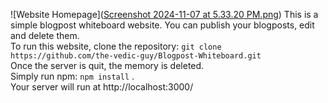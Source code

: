 ![Website Homepage]([Screenshot 2024-11-07 at 5.33.20 PM.png](https://raw.githubusercontent.com/the-vedic-guy/Blogpost-Whiteboard/refs/heads/main/Screenshot%202024-11-07%20at%205.33.20%20PM.png?raw=true))
This is a simple blogpost whiteboard website. You can publish your blogposts, edit and delete them. <br>
To run this website, clone the repository: `git clone https://github.com/the-vedic-guy/Blogpost-Whiteboard.git` <br>
Once the server is quit, the memory is deleted. <br>
Simply run npm: `npm install` . <br>
Your server will run at http://localhost:3000/
